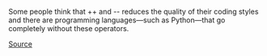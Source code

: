 
Some people think that ++ and -- reduces the quality of their coding styles and there are programming
languages—such as Python—that go completely without these operators.

[Source](http://www.jshint.com/docs/options/#plusplus)
      